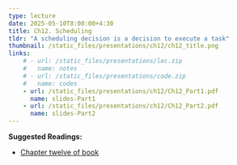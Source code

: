 ```yaml
---
type: lecture
date: 2025-05-10T8:00:00+4:30
title: Ch12. Scheduling 
tldr: "A scheduling decision is a decision to execute a task"
thumbnail: /static_files/presentations/ch12/ch12_title.png
links: 
    # - url: /static_files/presentations/lec.zip
    #   name: notes
    # - url: /static_files/presentations/code.zip
    #   name: codes
    - url: /static_files/presentations/ch12/Ch12_Part1.pdf
      name: slides-Part1
    - url: /static_files/presentations/ch12/Ch12_Part2.pdf
      name: slides-Part2
---
```

**Suggested Readings:**
- [Chapter twelve of book](https://ptolemy.berkeley.edu/books/leeseshia/index.html)
